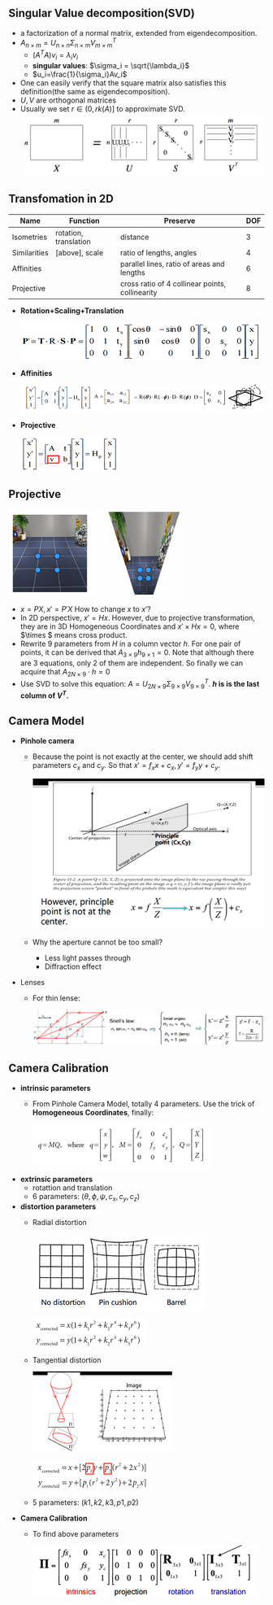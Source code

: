 
## Singular Value decomposition(SVD)
- a factorization of a normal matrix, extended from eigendecomposition.
- $A_{n \times m} = U_{n \times n}\Sigma_{n \times m}V^T_{m \times m}$
    + $(A^TA)v_i = \lambda_iv_i$
    + **singular values**: $\sigma_i = \sqrt{\lambda_i}$
    + $u_i=\frac{1}{\sigma_i}Av_i$
- One can easily verify that the square matrix also satisfies this definition(the same as eigendecomposition).
- $U,V$ are orthogonal matrices
- Usually we set $r \in (0,rk(A)]$ to approximate SVD.
    ![](SVD.png)

## Transfomation in 2D

|Name|Function|Preserve|DOF|
|----|--------|--------|---|
|Isometries|rotation, translation|distance|$3$|
|Similarities|[above], scale|ratio of lengths, angles|$4$|
|Affinities||parallel lines, ratio of areas and lengths|$6$|
|Projective||cross ratio of 4 collinear points, collinearity|$8$|

- **Rotation+Scaling+Translation**

    ![](transform1.png)

- **Affinities**

    ![](affinity.png)

- **Projective**

    ![](projective1.png)

## Projective

![](projective2.png)

- $x=PX,x'=P'X$ How to change $x$ to $x'$?
- In 2D perspective, $x'=Hx$. However, due to projective transformation, they are in 3D Homogeneous Coordinates and $x' \times Hx = 0$, where $\times $ means cross product.
- Rewrite $9$ parameters from $H$ in a column vector $h$. For one pair of points, it can be derived that $A_{3\times9}h_{9 \times 1}=0$. Note that although there are $3$ equations, only $2$ of them are independent. So finally we can acquire that $A_{2N\times9}\cdot h=0$
- Use SVD to solve this equation: $A=U_{2N\times9}\Sigma_{9\times9}V^T_{9\times9}$. **$h$ is is the last column of $V^T$.**

## Camera Model

+ **Pinhole camera**

    - Because the point is not exactly at the center, we should add shift parameters $c_x$ and $c_y$. So that $x'=f_xx+c_x, y'=f_yy+c_y$.

        ![](camera1.png)
	- Why the aperture cannot be too small?
		+ Less light passes through
		+ Diffraction effect

+ Lenses
	- For thin lense:

		![](camera0.png)

## Camera Calibration
- **intrinsic parameters**
    + From Pinhole Camera Model, totally $4$ parameters. Use the trick of **Homogeneous Coordinates**, finally:

        ![](camera3.png)
- **extrinsic parameters**
    + rotattion and translation
    + $6$ parameters: $(\theta, \phi, \psi, c_x, c_y, c_z)$
- **distortion parameters**
    + Radial distortion

        ![](camera4.png)

        ![](camera5.png)
    + Tangential distortion

        ![](camera6.png)

        ![](camera7.png)
    + $5$ parameters: $(k1,k2,k3,p1,p2)$
- **Camera Calibration**
    + To find above parameters

        ![](camera8.png)
